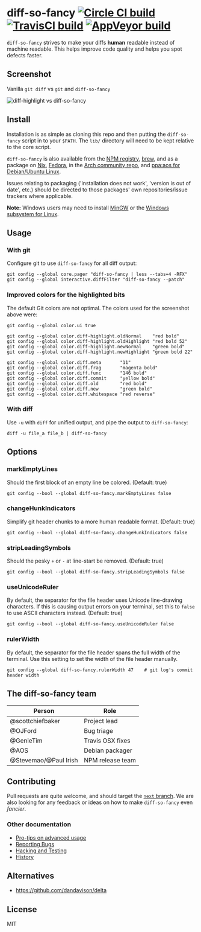 # diff-so-fancy  [![Circle CI build](https://circleci.com/gh/so-fancy/diff-so-fancy.svg?style=shield)](https://circleci.com/gh/so-fancy/diff-so-fancy) [![TravisCI build](https://travis-ci.org/so-fancy/diff-so-fancy.svg?branch=master)](https://travis-ci.org/so-fancy/diff-so-fancy) [![AppVeyor build](https://ci.appveyor.com/api/projects/status/github/so-fancy/diff-so-fancy?branch=master&svg=true)](https://ci.appveyor.com/project/stevemao/diff-so-fancy/branch/master)

`diff-so-fancy` strives to make your diffs **human** readable instead of machine readable. This helps improve code quality and helps you spot defects faster.

## Screenshot

Vanilla `git diff` vs `git` and `diff-so-fancy`

![diff-highlight vs diff-so-fancy](https://user-images.githubusercontent.com/3429760/32387617-44c873da-c082-11e7-829c-6160b853adcb.png)

## Install

Installation is as simple as cloning this repo and then putting the `diff-so-fancy` script in to your `$PATH`. The `lib/` directory will need to be kept relative to the core script.

`diff-so-fancy` is also available from the [NPM registry](https://www.npmjs.com/package/diff-so-fancy), [brew](https://formulae.brew.sh/formula/diff-so-fancy), and as a package on [Nix](https://github.com/NixOS/nixpkgs/blob/master/pkgs/applications/version-management/git-and-tools/diff-so-fancy/default.nix), [Fedora](https://packages.fedoraproject.org/pkgs/diff-so-fancy/diff-so-fancy/), in the [Arch community repo](https://archlinux.org/packages/community/any/diff-so-fancy/), and [ppa:aos for Debian/Ubuntu Linux](https://github.com/aos/dsf-debian).

Issues relating to packaging ('installation does not work', 'version is out of date', etc.) should be directed to those packages' own repositories/issue trackers where applicable.

**Note:** Windows users may need to install [MinGW](https://sourceforge.net/projects/mingw/files/) or the [Windows subsystem for Linux](https://docs.microsoft.com/en-us/windows/wsl/install-win10).

## Usage

### With git

Configure git to use `diff-so-fancy` for all diff output:

```shell
git config --global core.pager "diff-so-fancy | less --tabs=4 -RFX"
git config --global interactive.diffFilter "diff-so-fancy --patch"
```

### Improved colors for the highlighted bits

The default Git colors are not optimal. The colors used for the screenshot above were:

```shell
git config --global color.ui true

git config --global color.diff-highlight.oldNormal    "red bold"
git config --global color.diff-highlight.oldHighlight "red bold 52"
git config --global color.diff-highlight.newNormal    "green bold"
git config --global color.diff-highlight.newHighlight "green bold 22"

git config --global color.diff.meta       "11"
git config --global color.diff.frag       "magenta bold"
git config --global color.diff.func       "146 bold"
git config --global color.diff.commit     "yellow bold"
git config --global color.diff.old        "red bold"
git config --global color.diff.new        "green bold"
git config --global color.diff.whitespace "red reverse"
```

### With diff

Use `-u` with `diff` for unified output, and pipe the output to `diff-so-fancy`:

```shell
diff -u file_a file_b | diff-so-fancy
```

## Options

### markEmptyLines

Should the first block of an empty line be colored. (Default: true)

```shell
git config --bool --global diff-so-fancy.markEmptyLines false
```

### changeHunkIndicators

Simplify git header chunks to a more human readable format. (Default: true)

```shell
git config --bool --global diff-so-fancy.changeHunkIndicators false
```

### stripLeadingSymbols

Should the pesky `+` or `-` at line-start be removed. (Default: true)

```shell
git config --bool --global diff-so-fancy.stripLeadingSymbols false
```

### useUnicodeRuler

By default, the separator for the file header uses Unicode line-drawing characters. If this is causing output errors on your terminal, set this to `false` to use ASCII characters instead. (Default: true)

```shell
git config --bool --global diff-so-fancy.useUnicodeRuler false
```

### rulerWidth

By default, the separator for the file header spans the full width of the terminal. Use this setting to set the width of the file header manually.

```shell
git config --global diff-so-fancy.rulerWidth 47    # git log's commit header width
```

## The diff-so-fancy team

| Person                | Role             |
| --------------------- | ---------------- |
| @scottchiefbaker      | Project lead     |
| @OJFord               | Bug triage       |
| @GenieTim             | Travis OSX fixes |
| @AOS                  | Debian packager  |
| @Stevemao/@Paul Irish | NPM release team |

## Contributing

Pull requests are quite welcome, and should target the [`next` branch](https://github.com/so-fancy/diff-so-fancy/tree/next). We are also looking for any feedback or ideas on how to make `diff-so-fancy` even *fancier*.

### Other documentation

* [Pro-tips on advanced usage](pro-tips.md)
* [Reporting Bugs](reporting-bugs.md)
* [Hacking and Testing](hacking-and-testing.md)
* [History](history.md)

## Alternatives

* https://github.com/dandavison/delta

## License

MIT
